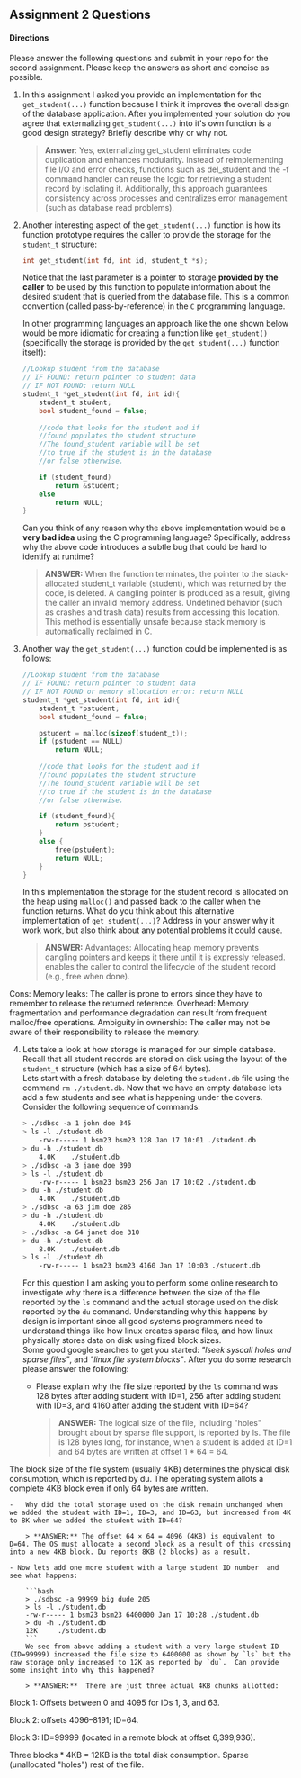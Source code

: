 ## Assignment 2 Questions

#### Directions
Please answer the following questions and submit in your repo for the second assignment.  Please keep the answers as short and concise as possible.

1. In this assignment I asked you provide an implementation for the `get_student(...)` function because I think it improves the overall design of the database application.   After you implemented your solution do you agree that externalizing `get_student(...)` into it's own function is a good design strategy?  Briefly describe why or why not.

    > **Answer**:  Yes, externalizing get_student eliminates code duplication and enhances modularity. Instead of reimplementing file I/O and error checks, functions such as del_student and the -f command handler can reuse the logic for retrieving a student record by isolating it. 
    Additionally, this approach guarantees consistency across processes and centralizes error management (such as database read problems).

2. Another interesting aspect of the `get_student(...)` function is how its function prototype requires the caller to provide the storage for the `student_t` structure:

    ```c
    int get_student(int fd, int id, student_t *s);
    ```

    Notice that the last parameter is a pointer to storage **provided by the caller** to be used by this function to populate information about the desired student that is queried from the database file. This is a common convention (called pass-by-reference) in the `C` programming language. 

    In other programming languages an approach like the one shown below would be more idiomatic for creating a function like `get_student()` (specifically the storage is provided by the `get_student(...)` function itself):

    ```c
    //Lookup student from the database
    // IF FOUND: return pointer to student data
    // IF NOT FOUND: return NULL
    student_t *get_student(int fd, int id){
        student_t student;
        bool student_found = false;
        
        //code that looks for the student and if
        //found populates the student structure
        //The found_student variable will be set
        //to true if the student is in the database
        //or false otherwise.

        if (student_found)
            return &student;
        else
            return NULL;
    }
    ```
    Can you think of any reason why the above implementation would be a **very bad idea** using the C programming language?  Specifically, address why the above code introduces a subtle bug that could be hard to identify at runtime? 

    > **ANSWER:** When the function terminates, the pointer to the stack-allocated student_t variable (student), which was returned by the code, is deleted. A dangling pointer is produced as a result, giving the caller an invalid memory address. 
    Undefined behavior (such as crashes and trash data) results from accessing this location. This method is essentially unsafe because stack memory is automatically reclaimed in C.

3. Another way the `get_student(...)` function could be implemented is as follows:

    ```c
    //Lookup student from the database
    // IF FOUND: return pointer to student data
    // IF NOT FOUND or memory allocation error: return NULL
    student_t *get_student(int fd, int id){
        student_t *pstudent;
        bool student_found = false;

        pstudent = malloc(sizeof(student_t));
        if (pstudent == NULL)
            return NULL;
        
        //code that looks for the student and if
        //found populates the student structure
        //The found_student variable will be set
        //to true if the student is in the database
        //or false otherwise.

        if (student_found){
            return pstudent;
        }
        else {
            free(pstudent);
            return NULL;
        }
    }
    ```
    In this implementation the storage for the student record is allocated on the heap using `malloc()` and passed back to the caller when the function returns. 
    What do you think about this alternative implementation of `get_student(...)`?  Address in your answer why it work work, but also think about any potential problems it could cause.  
    
    > **ANSWER:** Advantages:
Allocating heap memory prevents dangling pointers and keeps it there until it is expressly released.
enables the caller to control the lifecycle of the student record (e.g., free when done).

Cons:
Memory leaks: The caller is prone to errors since they have to remember to release the returned reference.
Overhead: Memory fragmentation and performance degradation can result from frequent malloc/free operations.
Ambiguity in ownership: The caller may not be aware of their responsibility to release the memory.


4. Lets take a look at how storage is managed for our simple database. Recall that all student records are stored on disk using the layout of the `student_t` structure (which has a size of 64 bytes).  
Lets start with a fresh database by deleting the `student.db` file using the command `rm ./student.db`.  Now that we have an empty database lets add a few students and see what is happening under the covers.  
Consider the following sequence of commands:

    ```bash
    > ./sdbsc -a 1 john doe 345
    > ls -l ./student.db
        -rw-r----- 1 bsm23 bsm23 128 Jan 17 10:01 ./student.db
    > du -h ./student.db
        4.0K    ./student.db
    > ./sdbsc -a 3 jane doe 390
    > ls -l ./student.db
        -rw-r----- 1 bsm23 bsm23 256 Jan 17 10:02 ./student.db
    > du -h ./student.db
        4.0K    ./student.db
    > ./sdbsc -a 63 jim doe 285 
    > du -h ./student.db
        4.0K    ./student.db
    > ./sdbsc -a 64 janet doe 310
    > du -h ./student.db
        8.0K    ./student.db
    > ls -l ./student.db
        -rw-r----- 1 bsm23 bsm23 4160 Jan 17 10:03 ./student.db
    ```

    For this question I am asking you to perform some online research to investigate why there is a difference between the size of the file reported by the `ls` command and the actual storage used on the disk reported by the `du` command. 
     Understanding why this happens by design is important since all good systems programmers need to understand things like how linux creates sparse files, and how linux physically stores data on disk using fixed block sizes.  
     Some good google searches to get you started: _"lseek syscall holes and sparse files"_, and _"linux file system blocks"_.  After you do some research please answer the following:

    - Please explain why the file size reported by the `ls` command was 128 bytes after adding student with ID=1, 256 after adding student with ID=3, and 4160 after adding the student with ID=64? 

        > **ANSWER:** The logical size of the file, including "holes" brought about by sparse file support, is reported by ls. The file is 128 bytes long, for instance, when a student is added at ID=1 and 64 bytes are written at offset 1 * 64 = 64.

The block size of the file system (usually 4KB) determines the physical disk consumption, which is reported by du. The operating system allots a complete 4KB block even if only 64 bytes are written.

    -   Why did the total storage used on the disk remain unchanged when we added the student with ID=1, ID=3, and ID=63, but increased from 4K to 8K when we added the student with ID=64? 

        > **ANSWER:** The offset 64 × 64 = 4096 (4KB) is equivalent to D=64. The OS must allocate a second block as a result of this crossing into a new 4KB block. Du reports 8KB (2 blocks) as a result.

    - Now lets add one more student with a large student ID number  and see what happens:

        ```bash
        > ./sdbsc -a 99999 big dude 205 
        > ls -l ./student.db
        -rw-r----- 1 bsm23 bsm23 6400000 Jan 17 10:28 ./student.db
        > du -h ./student.db
        12K     ./student.db
        ```
        We see from above adding a student with a very large student ID (ID=99999) increased the file size to 6400000 as shown by `ls` but the raw storage only increased to 12K as reported by `du`.  Can provide some insight into why this happened?

        > **ANSWER:**  There are just three actual 4KB chunks allotted:

Block 1: Offsets between 0 and 4095 for IDs 1, 3, and 63.

Block 2: offsets 4096–8191; ID=64.

Block 3: ID=99999 (located in a remote block at offset 6,399,936).

Three blocks * 4KB = 12KB is the total disk consumption. Sparse (unallocated "holes") rest of the file.

